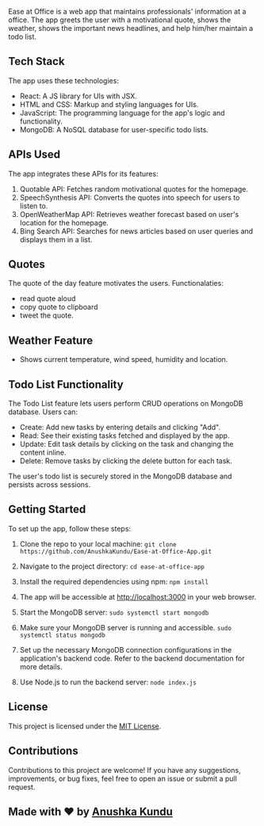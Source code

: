 
Ease at Office is a web app that maintains professionals' information at a office.  The app greets the user with a motivational quote, shows the weather, shows the important news headlines, and help him/her maintain a todo list.
## Tech Stack

The app uses these technologies:

- React: A JS library for UIs with JSX.
- HTML and CSS: Markup and styling languages for UIs.
- JavaScript: The programming language for the app's logic and functionality.
- MongoDB: A NoSQL database for user-specific todo lists.

## APIs Used

The app integrates these APIs for its features:

1. Quotable API: Fetches random motivational quotes for the homepage.
2. SpeechSynthesis API: Converts the quotes into speech for users to listen to.
3. OpenWeatherMap API: Retrieves weather forecast based on user's location for the homepage.
4. Bing Search API: Searches for news articles based on user queries and displays them in a list.

## Quotes 
The quote of the day feature motivates the users.
Functionalaties: 
 - read quote aloud
 - copy quote to clipboard
 - tweet the quote.

## Weather Feature
 - Shows current temperature, wind speed, humidity and location. 

## Todo List Functionality

The Todo List feature lets users perform CRUD operations on MongoDB database. 
Users can:

- Create: Add new tasks by entering details and clicking "Add".
- Read: See their existing tasks fetched and displayed by the app.
- Update: Edit task details by clicking on the task and changing the content inline.
- Delete: Remove tasks by clicking the delete button for each task.

The user's todo list is securely stored in the MongoDB database and persists across sessions.

## Getting Started

To set up the app, follow these steps:

1. Clone the repo to your local machine:
```git clone https://github.com/AnushkaKundu/Ease-at-Office-App.git```

2. Navigate to the project directory:
```cd ease-at-office-app```

4. Install the required dependencies using npm:
```npm install```

5. The app will be accessible at [http://localhost:3000](http://localhost:3000) in your web browser.

6. Start the MongoDB server:
```sudo systemctl start mongodb```

7. Make sure your MongoDB server is running and accessible.
```sudo systemctl status mongodb```

8. Set up the necessary MongoDB connection configurations in the application's backend code. Refer to the backend documentation for more details.

9. Use Node.js to run the backend server:
```node index.js```

## License

This project is licensed under the [MIT License](https://opensource.org/licenses/MIT).

## Contributions

Contributions to this project are welcome! If you have any suggestions, improvements, or bug fixes, feel free to open an issue or submit a pull request.

## Made with ❤️ by [Anushka Kundu](https://github.com/AnushkaKundu)
